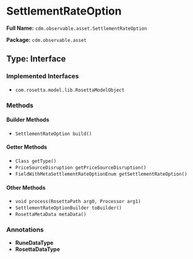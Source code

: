 # SettlementRateOption

**Full Name:** `cdm.observable.asset.SettlementRateOption`

**Package:** `cdm.observable.asset`

## Type: Interface

### Implemented Interfaces

- `com.rosetta.model.lib.RosettaModelObject`

### Methods

#### Builder Methods

- `SettlementRateOption build()`

#### Getter Methods

- `Class getType()`
- `PriceSourceDisruption getPriceSourceDisruption()`
- `FieldWithMetaSettlementRateOptionEnum getSettlementRateOption()`

#### Other Methods

- `void process(RosettaPath arg0, Processor arg1)`
- `SettlementRateOptionBuilder toBuilder()`
- `RosettaMetaData metaData()`

### Annotations

- **RuneDataType**
- **RosettaDataType**

